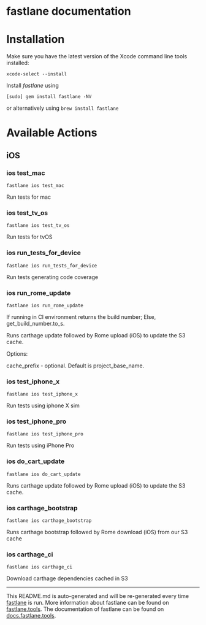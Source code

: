 fastlane documentation
================
# Installation

Make sure you have the latest version of the Xcode command line tools installed:

```
xcode-select --install
```

Install _fastlane_ using
```
[sudo] gem install fastlane -NV
```
or alternatively using `brew install fastlane`

# Available Actions
## iOS
### ios test_mac
```
fastlane ios test_mac
```
Run tests for mac
### ios test_tv_os
```
fastlane ios test_tv_os
```
Run tests for tvOS
### ios run_tests_for_device
```
fastlane ios run_tests_for_device
```


Run tests generating code coverage


### ios run_rome_update
```
fastlane ios run_rome_update
```
If running in CI environment returns the build number; Else, get_build_number.to_s.

Runs carthage update followed by Rome upload (iOS) to update the S3 cache.

Options:

cache_prefix - optional.  Default is project_base_name.


### ios test_iphone_x
```
fastlane ios test_iphone_x
```
Run tests using iphone X sim
### ios test_iphone_pro
```
fastlane ios test_iphone_pro
```
Run tests using iPhone Pro
### ios do_cart_update
```
fastlane ios do_cart_update
```
Runs carthage update followed by Rome upload (iOS) to update the S3 cache.


### ios carthage_bootstrap
```
fastlane ios carthage_bootstrap
```
Runs carthage bootstrap followed by Rome download (iOS) from our S3 cache


### ios carthage_ci
```
fastlane ios carthage_ci
```
Download carthage dependencies cached in S3



----

This README.md is auto-generated and will be re-generated every time [fastlane](https://fastlane.tools) is run.
More information about fastlane can be found on [fastlane.tools](https://fastlane.tools).
The documentation of fastlane can be found on [docs.fastlane.tools](https://docs.fastlane.tools).
